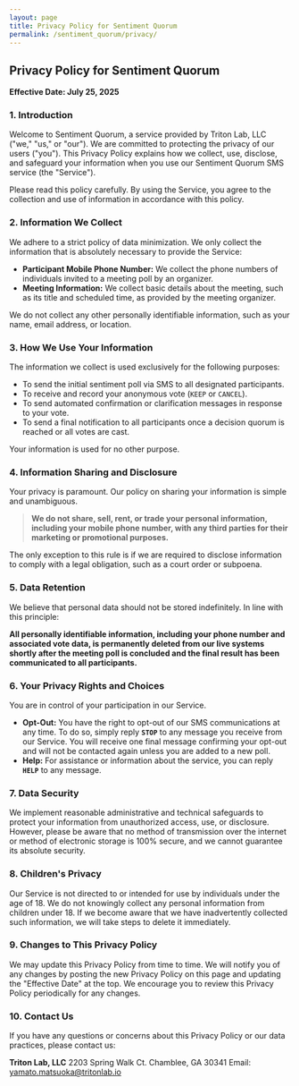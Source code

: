 ```yaml
---
layout: page
title: Privacy Policy for Sentiment Quorum
permalink: /sentiment_quorum/privacy/
---
```


## Privacy Policy for Sentiment Quorum

**Effective Date: July 25, 2025**

### 1. Introduction

Welcome to Sentiment Quorum, a service provided by Triton Lab, LLC ("we," "us," or "our"). We are committed to protecting the privacy of our users ("you"). This Privacy Policy explains how we collect, use, disclose, and safeguard your information when you use our Sentiment Quorum SMS service (the "Service").

Please read this policy carefully. By using the Service, you agree to the collection and use of information in accordance with this policy.

### 2. Information We Collect

We adhere to a strict policy of data minimization. We only collect the information that is absolutely necessary to provide the Service:

* **Participant Mobile Phone Number:** We collect the phone numbers of individuals invited to a meeting poll by an organizer.
* **Meeting Information:** We collect basic details about the meeting, such as its title and scheduled time, as provided by the meeting organizer.

We do not collect any other personally identifiable information, such as your name, email address, or location.

### 3. How We Use Your Information

The information we collect is used exclusively for the following purposes:

* To send the initial sentiment poll via SMS to all designated participants.
* To receive and record your anonymous vote (`KEEP` or `CANCEL`).
* To send automated confirmation or clarification messages in response to your vote.
* To send a final notification to all participants once a decision quorum is reached or all votes are cast.

Your information is used for no other purpose.

### 4. Information Sharing and Disclosure

Your privacy is paramount. Our policy on sharing your information is simple and unambiguous.

> **We do not share, sell, rent, or trade your personal information, including your mobile phone number, with any third parties for their marketing or promotional purposes.**

The only exception to this rule is if we are required to disclose information to comply with a legal obligation, such as a court order or subpoena.

### 5. Data Retention

We believe that personal data should not be stored indefinitely. In line with this principle:

**All personally identifiable information, including your phone number and associated vote data, is permanently deleted from our live systems shortly after the meeting poll is concluded and the final result has been communicated to all participants.**

### 6. Your Privacy Rights and Choices

You are in control of your participation in our Service.

* **Opt-Out:** You have the right to opt-out of our SMS communications at any time. To do so, simply reply **`STOP`** to any message you receive from our Service. You will receive one final message confirming your opt-out and will not be contacted again unless you are added to a new poll.
* **Help:** For assistance or information about the service, you can reply **`HELP`** to any message.

### 7. Data Security

We implement reasonable administrative and technical safeguards to protect your information from unauthorized access, use, or disclosure. However, please be aware that no method of transmission over the internet or method of electronic storage is 100% secure, and we cannot guarantee its absolute security.

### 8. Children's Privacy

Our Service is not directed to or intended for use by individuals under the age of 18. We do not knowingly collect any personal information from children under 18. If we become aware that we have inadvertently collected such information, we will take steps to delete it immediately.

### 9. Changes to This Privacy Policy

We may update this Privacy Policy from time to time. We will notify you of any changes by posting the new Privacy Policy on this page and updating the "Effective Date" at the top. We encourage you to review this Privacy Policy periodically for any changes.

### 10. Contact Us

If you have any questions or concerns about this Privacy Policy or our data practices, please contact us:

**Triton Lab, LLC** 2203 Spring Walk Ct.
Chamblee, GA 30341
Email: yamato.matsuoka@tritonlab.io
